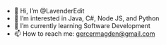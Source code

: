 - 👋 Hi, I’m @LavenderEdit
- 👀 I’m interested in Java, C#, Node JS, and Python
- 🌱 I’m currently learning Software Development
- 📫 How to reach me: gercermagden@gmail.com

<!---
LavenderEdit/LavenderEdit is a ✨ special ✨ repository because its `README.md` (this file) appears on your GitHub profile.
You can click the Preview link to take a look at your changes.
--->

